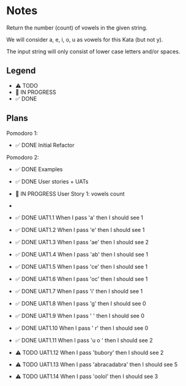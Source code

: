 # Notes

Return the number (count) of vowels in the given string.

We will consider a, e, i, o, u as vowels for this Kata (but not y).

The input string will only consist of lower case letters and/or spaces.

## Legend

- ⚠ TODO
- 🚧 IN PROGRESS
- ✅ DONE

## Plans

Pomodoro 1:

- ✅ DONE Initial Refactor

Pomodoro 2:

- ✅ DONE Examples
- ✅ DONE User stories + UATs
- 🚧 IN PROGRESS User Story 1: vowels count
-

- ✅ DONE UAT1.1 When I pass 'a' then I should see 1
- ✅ DONE UAT1.2 When I pass 'e' then I should see 1
- ✅ DONE UAT1.3 When I pass 'ae' then I should see 2
- ✅ DONE UAT1.4 When I pass 'ab' then I should see 1
- ✅ DONE UAT1.5 When I pass 'ce' then I should see 1
- ✅ DONE UAT1.6 When I pass 'oc' then I should see 1
- ✅ DONE UAT1.7 When I pass 'i' then I should see 1
- ✅ DONE UAT1.8 When I pass 'g' then I should see 0
- ✅ DONE UAT1.9 When I pass ' ' then I should see 0
- ✅ DONE UAT1.10 When I pass ' r' then I should see 0
- ✅ DONE UAT1.11 When I pass 'u o ' then I should see 2
- ⚠ TODO UAT1.12 When I pass 'bubory' then I should see 2
- ⚠ TODO UAT1.13 When I pass 'abracadabra' then I should see 5
- ⚠ TODO UAT1.14 When I pass 'oolol' then I should see 3
